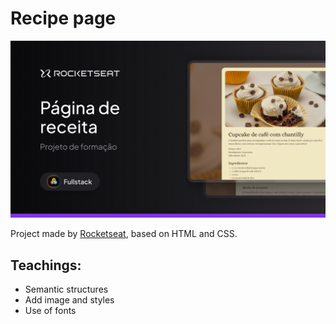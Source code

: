 # Recipe page

![Cover](./assets/cover.jpg)

Project made by [Rocketseat](https://www.rocketseat.com.br/), based on HTML and CSS.

## Teachings:
* Semantic structures
* Add image and styles
* Use of fonts